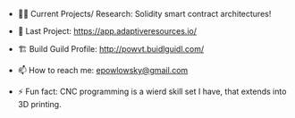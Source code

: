 - 👨‍💻 Current Projects/ Research: Solidity smart contract architectures!
- 🎉 Last Project: https://app.adaptiveresources.io/
- 🏗️ Build Guild Profile: http://powvt.buidlguidl.com/ 

- 📫 How to reach me: epowlowsky@gmail.com

- ⚡ Fun fact: CNC programming is a wierd skill set I have, that extends into 3D printing. 

